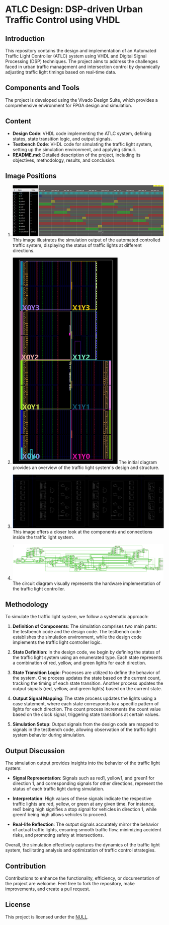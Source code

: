 # ATLC Design: DSP-driven Urban Traffic Control using VHDL

## Introduction

This repository contains the design and implementation of an Automated Traffic Light Controller (ATLC) system using VHDL and Digital Signal Processing (DSP) techniques. The project aims to address the challenges faced in urban traffic management and intersection control by dynamically adjusting traffic light timings based on real-time data.

## Components and Tools

The project is developed using the Vivado Design Suite, which provides a comprehensive environment for FPGA design and simulation.

## Content

- **Design Code**: VHDL code implementing the ATLC system, defining states, state transition logic, and output signals.
- **Testbench Code**: VHDL code for simulating the traffic light system, setting up the simulation environment, and applying stimuli.
- **README.md**: Detailed description of the project, including its objectives, methodology, results, and conclusion.

## Image Positions

1. ![Automated controlled traffic simulation.](image1.png)
   This image illustrates the simulation output of the automated controlled traffic system, displaying the status of traffic lights at different directions.

2. ![Initial diagram.](image2.png)
   The initial diagram provides an overview of the traffic light system's design and structure.

3. ![Very much magnified inside the above diagram.](image3.png)
   This image offers a closer look at the components and connections inside the traffic light system.

4. ![Circuit Diagram.](image4.png)
   The circuit diagram visually represents the hardware implementation of the traffic light controller.

## Methodology

To simulate the traffic light system, we follow a systematic approach:

1. **Definition of Components**: The simulation comprises two main parts: the testbench code and the design code. The testbench code establishes the simulation environment, while the design code implements the traffic light controller logic.

2. **State Definition**: In the design code, we begin by defining the states of the traffic light system using an enumerated type. Each state represents a combination of red, yellow, and green lights for each direction.

3. **State Transition Logic**: Processes are utilized to define the behavior of the system. One process updates the state based on the current count, tracking the timing of each state transition. Another process updates the output signals (red, yellow, and green lights) based on the current state.

4. **Output Signal Mapping**: The state process updates the lights using a case statement, where each state corresponds to a specific pattern of lights for each direction. The count process increments the count value based on the clock signal, triggering state transitions at certain values.

5. **Simulation Setup**: Output signals from the design code are mapped to signals in the testbench code, allowing observation of the traffic light system behavior during simulation.

## Output Discussion

The simulation output provides insights into the behavior of the traffic light system:

- **Signal Representation**: Signals such as red1, yellow1, and green1 for direction 1, and corresponding signals for other directions, represent the status of each traffic light during simulation.

- **Interpretation**: High values of these signals indicate the respective traffic lights are red, yellow, or green at any given time. For instance, red1 being high signifies a stop signal for vehicles in direction 1, while green1 being high allows vehicles to proceed.

- **Real-life Reflection**: The output signals accurately mirror the behavior of actual traffic lights, ensuring smooth traffic flow, minimizing accident risks, and promoting safety at intersections.

Overall, the simulation effectively captures the dynamics of the traffic light system, facilitating analysis and optimization of traffic control strategies.


## Contribution

Contributions to enhance the functionality, efficiency, or documentation of the project are welcome. Feel free to fork the repository, make improvements, and create a pull request.

## License

This project is licensed under the [NULL](NULL).
